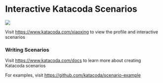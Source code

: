 # Interactive Katacoda Scenarios

[![](http://shields.katacoda.com/katacoda/xiaoxing/count.svg)](https://www.katacoda.com/xiaoxing "Get your profile on Katacoda.com")

Visit https://www.katacoda.com/xiaoxing to view the profile and interactive scenarios

### Writing Scenarios
Visit https://www.katacoda.com/docs to learn more about creating Katacoda scenarios

For examples, visit https://github.com/katacoda/scenario-example
